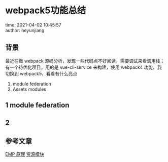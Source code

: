 # webpack5功能总结

time: 2021-04-02 10:45:57  
author: heyunjiang

## 背景

最近在做 webpack 源码分析，发现一些代码点不好阅读，需要调试来看调用栈；有一个待优化项目，用的是 vue-cli-service 来构建，使用 webpack4 功能，我切换到 webpack5，看看有什么亮点

1. module federation
2. Assets modules

## 1 module federation

## 2

## 参考文章

[EMP 原理](https://github.com/efoxTeam/emp/wiki/%E3%80%8Amodule-Federation%E5%8E%9F%E7%90%86%E5%AD%A6%E4%B9%A0%E3%80%8B)
[资源模块](https://webpack.docschina.org/guides/asset-modules/)
